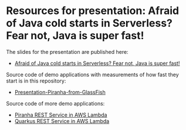 # Resources for presentation: Afraid of Java cold starts in Serverless? Fear not, Java is super fast!

The slides for the presentation are published here: 

* [Afraid of Java cold starts in Serverless? Fear not, Java is super fast!](https://speakerdeck.com/omnifish/superfast-java)

Source code of demo applications with measurements of how fast they start is in this repository: 

* [Presentation-Piranha-from-GlassFish](https://github.com/OmniFish-EE/Presentation-Piranha-from-GlassFish)

Source code of more demo applications:

* [Piranha REST Service in AWS Lambda](piranha-lambda)
* [Quarkus REST Service in AWS Lambda](quarkus-lambda)
